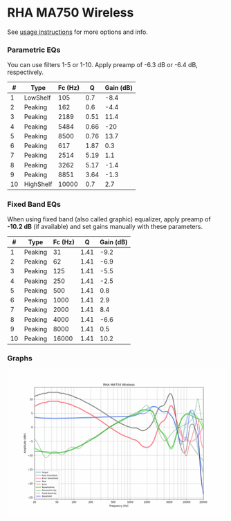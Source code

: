 # RHA MA750 Wireless
See [usage instructions](https://github.com/jaakkopasanen/AutoEq#usage) for more options and info.

### Parametric EQs
You can use filters 1-5 or 1-10. Apply preamp of -6.3 dB or -6.4 dB, respectively.

|   # | Type      |   Fc (Hz) |    Q |   Gain (dB) |
|-----|-----------|-----------|------|-------------|
|   1 | LowShelf  |       105 | 0.7  |        -8.4 |
|   2 | Peaking   |       162 | 0.6  |        -4.4 |
|   3 | Peaking   |      2189 | 0.51 |        11.4 |
|   4 | Peaking   |      5484 | 0.66 |       -20   |
|   5 | Peaking   |      8500 | 0.76 |        13.7 |
|   6 | Peaking   |       617 | 1.87 |         0.3 |
|   7 | Peaking   |      2514 | 5.19 |         1.1 |
|   8 | Peaking   |      3262 | 5.17 |        -1.4 |
|   9 | Peaking   |      8851 | 3.64 |        -1.3 |
|  10 | HighShelf |     10000 | 0.7  |         2.7 |

### Fixed Band EQs
When using fixed band (also called graphic) equalizer, apply preamp of **-10.2 dB** (if available) and set gains manually with these parameters.

|   # | Type    |   Fc (Hz) |    Q |   Gain (dB) |
|-----|---------|-----------|------|-------------|
|   1 | Peaking |        31 | 1.41 |        -9.2 |
|   2 | Peaking |        62 | 1.41 |        -6.9 |
|   3 | Peaking |       125 | 1.41 |        -5.5 |
|   4 | Peaking |       250 | 1.41 |        -2.5 |
|   5 | Peaking |       500 | 1.41 |         0.8 |
|   6 | Peaking |      1000 | 1.41 |         2.9 |
|   7 | Peaking |      2000 | 1.41 |         8.4 |
|   8 | Peaking |      4000 | 1.41 |        -6.6 |
|   9 | Peaking |      8000 | 1.41 |         0.5 |
|  10 | Peaking |     16000 | 1.41 |        10.2 |

### Graphs
![](./RHA%20MA750%20Wireless.png)
